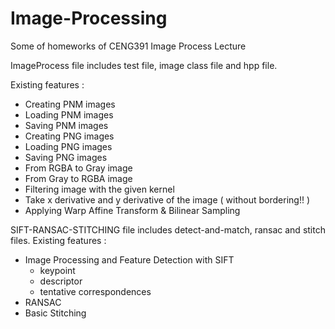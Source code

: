 # Image-Processing
Some of homeworks of CENG391 Image Process Lecture

ImageProcess file includes test file, image class file and hpp file.

Existing features : 
- Creating PNM images
- Loading PNM images
- Saving PNM images
- Creating PNG images
- Loading PNG images
- Saving PNG images
- From RGBA to Gray image
- From Gray to RGBA image
- Filtering image with the given kernel
- Take x derivative and y derivative of the image ( without bordering!! )
- Applying Warp Affine Transform & Bilinear Sampling



SIFT-RANSAC-STITCHING file includes detect-and-match, ransac and stitch files.
Existing features :
- Image Processing and Feature Detection with SIFT
  - keypoint
  - descriptor
  - tentative correspondences
- RANSAC 
- Basic Stitching
